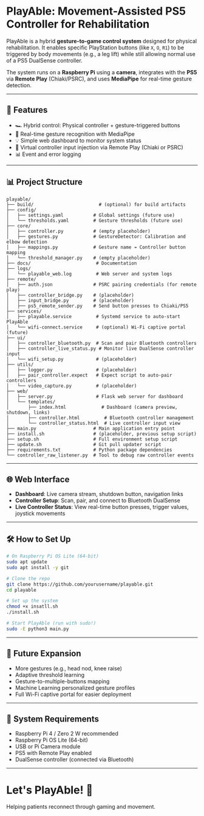 # PlayAble: Movement-Assisted PS5 Controller for Rehabilitation

PlayAble is a hybrid **gesture-to-game control system** designed for physical rehabilitation. It enables specific PlayStation buttons (like `X`, `O`, `R1`) to be triggered by body movements (e.g., a leg lift) while still allowing normal use of a PS5 DualSense controller.

The system runs on a **Raspberry Pi** using a **camera**, integrates with the **PS5** via **Remote Play** (Chiaki/PSRC), and uses **MediaPipe** for real-time gesture detection.

---

## 🎉 Features
- 🏎️ Hybrid control: Physical controller + gesture-triggered buttons
- 🧪 Real-time gesture recognition with MediaPipe
- 💡 Simple web dashboard to monitor system status
- 🚪 Virtual controller input injection via Remote Play (Chiaki or PSRC)
- 📊 Event and error logging

---

## 📊 Project Structure

```plaintext
playable/
├── build/                        # (optional) for build artifacts
├── config/
│   ├── settings.yaml           # Global settings (future use)
│   └── thresholds.yaml         # Gesture thresholds (future use)
├── core/
│   ├── controller.py           # (empty placeholder)
│   ├── gestures.py             # GestureDetector: Calibration and elbow detection
│   ├── mappings.py             # Gesture name ➔ Controller button mapping
│   └── threshold_manager.py    # (empty placeholder)
├── docs/                        # Documentation
├── logs/
│   └── playable_web.log         # Web server and system logs
├── remote/
│   ├── auth.json               # PSRC pairing credentials (for remote play)
│   ├── controller_bridge.py    # (placeholder)
│   ├── input_bridge.py         # (placeholder)
│   ├── ps5_remote_sender.py    # Send button presses to Chiaki/PS5
├── services/
│   ├── playable.service         # Systemd service to auto-start PlayAble
│   └── wifi-connect.service     # (optional) Wi-Fi captive portal (future)
├── ui/
│   ├── controller_bluetooth.py  # Scan and pair Bluetooth controllers
│   ├── controller_live_status.py # Monitor live DualSense controller input
│   └── wifi_setup.py            # (placeholder)
├── utils/
│   ├── logger.py                # (placeholder)
│   ├── pair_controller.expect   # Expect script to auto-pair controllers
│   └── video_capture.py         # (placeholder)
├── web/
│   ├── server.py                # Flask web server for dashboard
│   └── templates/
│       ├── index.html             # Dashboard (camera preview, shutdown, links)
│       ├── controller.html         # Bluetooth controller management
│       └── controller_status.html  # Live controller input view
├── main.py                     # Main application entry point
├── install.sh                  # (placeholder, previous setup script)
├── setup.sh                    # Full environment setup script
├── update.sh                   # Git pull updater script
├── requirements.txt            # Python package dependencies
└── controller_raw_listener.py  # Tool to debug raw controller events
```

---

## 🌐 Web Interface
- **Dashboard**: Live camera stream, shutdown button, navigation links
- **Controller Setup**: Scan, pair, and connect to Bluetooth DualSense
- **Live Controller Status**: View real-time button presses, trigger values, joystick movements

---

## 🛠️ How to Set Up

```bash
# On Raspberry Pi OS Lite (64-bit)
sudo apt update
sudo apt install -y git

# Clone the repo
git clone https://github.com/yourusername/playable.git
cd playable

# Set up the system
chmod +x insatll.sh
./install.sh

# Start PlayAble (run with sudo!)
sudo -E python3 main.py
```

---

## 📅 Future Expansion
- More gestures (e.g., head nod, knee raise)
- Adaptive threshold learning
- Gesture-to-multiple-buttons mapping
- Machine Learning personalized gesture profiles
- Full Wi-Fi captive portal for easier deployment

---

## 🔧 System Requirements
- Raspberry Pi 4 / Zero 2 W recommended
- Raspberry Pi OS Lite (64-bit)
- USB or Pi Camera module
- PS5 with Remote Play enabled
- DualSense controller (connected via Bluetooth)

---

# Let's PlayAble! 🚀
Helping patients reconnect through gaming and movement.